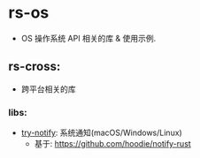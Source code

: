 # rs-os

- OS 操作系统 API 相关的库 & 使用示例.

## rs-cross:

- 跨平台相关的库

### libs:

- [try-notify](./rs-cross/try-notify): 系统通知(macOS/Windows/Linux)
    - 基于: https://github.com/hoodie/notify-rust
